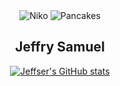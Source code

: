 <div align="center">
<img src="https://community.akamai.steamstatic.com/economy/emoticon/os_niko" alt="Niko">
<img src="https://community.akamai.steamstatic.com/economy/emoticon/os_pancakes" alt="Pancakes">

## Jeffry Samuel


[![Jeffser's GitHub stats](https://github-readme-stats.vercel.app/api?username=jeffser&show_icons=true&theme=radical)](https://github.com/jeffser)

</div>
